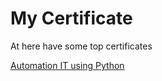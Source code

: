 # My Certificate

At here have some top certificates 

[Automation IT using Python](https://github.com/huyvu15/Certificate/blob/main/Google%20IT%20Automation%20with%20Python.pdf)


